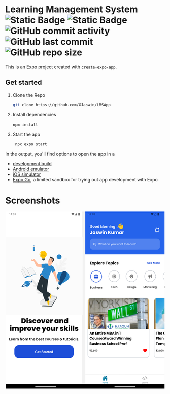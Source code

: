 # Learning Management System ![Static Badge](https://img.shields.io/badge/React_Native-Android-brightgreen?logo=react) ![Static Badge](https://img.shields.io/badge/Personal_Project-demo-red) ![GitHub commit activity](https://img.shields.io/github/commit-activity/t/GJaswin/LMSApp) ![GitHub last commit](https://img.shields.io/github/last-commit/GJaswin/LMSApp) ![GitHub repo size](https://img.shields.io/github/repo-size/gjaswin/LMSApp) 

This is an [Expo](https://expo.dev) project created with [`create-expo-app`](https://www.npmjs.com/package/create-expo-app).

## Get started

1. Clone the Repo
   ```bash
   git clone https://github.com/GJaswin/LMSApp
   ```

3. Install dependencies

   ```bash
   npm install
   ```

4. Start the app

   ```bash
    npx expo start
   ```

In the output, you'll find options to open the app in a

- [development build](https://docs.expo.dev/develop/development-builds/introduction/)
- [Android emulator](https://docs.expo.dev/workflow/android-studio-emulator/)
- [iOS simulator](https://docs.expo.dev/workflow/ios-simulator/)
- [Expo Go](https://expo.dev/go), a limited sandbox for trying out app development with Expo

# Screenshots


<div style="display: flex; justify-content: center;">
<img src="/screenshots/1.png" alt="image" width="250" height="auto">
<img src="/screenshots/2.png" alt="image" width="250" height="auto">
</div>
